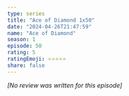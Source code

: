 ```yaml
---
type: series
title: "Ace of Diamond 1x50"
date: "2024-04-26T21:47:59"
name: "Ace of Diamond"
season: 1
episode: 50
rating: 5
ratingEmoji: ⭐️⭐️⭐️⭐️⭐️
share: false
---
```


_[No review was written for this episode]_
